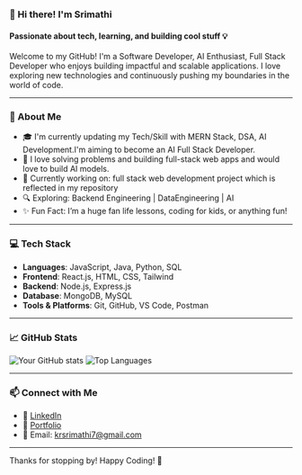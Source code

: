### 👋 Hi there! I'm Srimathi  
#### Passionate about tech, learning, and building cool stuff 💡

Welcome to my GitHub! I'm a Software Developer, AI Enthusiast, Full Stack Developer who enjoys building impactful and scalable applications. I love exploring new technologies and continuously pushing my boundaries in the world of code.

---

### 🚀 About Me

- 🎓 I'm currently updating my Tech/Skill with MERN Stack, DSA, AI Development.I'm aiming to become an AI Full Stack Developer.
- 🧠 I love solving problems and building full-stack web apps and would love to build AI models.
- 🌱 Currently working on: full stack web development project which is reflected in my repository
- 🔍 Exploring: Backend Engineering | DataEngineering | AI
- ✨ Fun Fact: I’m a huge fan life lessons, coding for kids, or anything fun!

---

### 💻 Tech Stack

- **Languages**: JavaScript, Java, Python, SQL  
- **Frontend**: React.js, HTML, CSS, Tailwind  
- **Backend**: Node.js, Express.js  
- **Database**: MongoDB, MySQL  
- **Tools & Platforms**: Git, GitHub, VS Code, Postman  

---

### 📈 GitHub Stats

![Your GitHub stats](https://github-readme-stats.vercel.app/api?username=srimathikr&show_icons=true&theme=radical)
![Top Languages](https://github-readme-stats.vercel.app/api/top-langs/?username=srimathikr&layout=compact&theme=radical)

---

### 📫 Connect with Me

- 💼 [LinkedIn](https://www.linkedin.com/in/srimathikr/)  
- 📝 [Portfolio]( https://srimathikr.github.io/)  
- 💌 Email: krsrimathi7@gmail.com

---

Thanks for stopping by! Happy Coding! 🚀
